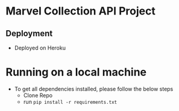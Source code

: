 # Marvel Collection API Project

## Deployment
- Deployed on Heroku

# Running on a local machine
- To get all dependencies installed, please follow the below steps
    - Clone Repo
    - run `pip install -r requirements.txt`